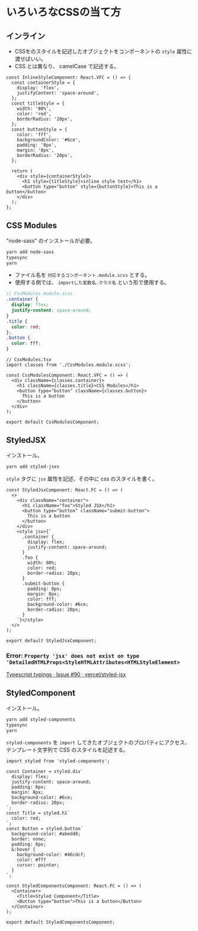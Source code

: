 # いろいろなCSSの当て方

## インライン

- CSSをのスタイルを記述したオブジェクトをコンポーネントの `style` 属性に渡せばいい。
- CSS とは異なり、 camelCase で記述する。

```tsx
const InlineStyleComponent: React.VFC = () => {
  const containerStyle = {
    display: 'flex',
    justifyContent: 'space-around',
  };
  const titleStyle = {
    width: '80%',
    color: 'red',
    borderRadius: '20px',
  };
  const buttonStyle = {
    color: 'fff',
    backgroundColor: '#6ce',
    padding: '8px',
    margin: '8px',
    borderRadius: '20px',
  };

  return (
    <div style={containerStyle}>
      <h1 style={titleStyle}>inline style test</h1>
      <button type="button" style={buttonStyle}>This is a button</button>
    </div>
  );
};
```

## CSS Modules

"node-sass" のインストールが必要。

```zsh
yarn add node-sass
typesync
yarn
```

- ファイル名を `対応するコンポーネント.module.scss` とする。
- 使用する側では、 `importした変数名.クラス名` という形で使用する。

```scss
// CssModules.module.scss
.container {
  display: flex;
  justify-content: space-around;
}
.title {
  color: red;
};
.button {
  color: fff;
}

```

```tsx
// CssModules.tsx
import classes from './CssModules.module.scss';

const CssModulesComponent: React.VFC = () => (
  <div className={classes.container}>
    <h1 className={classes.title}>CSS Modules</h1>
    <button type="button" className={classes.button}>
      This is a button
    </button>
  </div>
);

export default CssModulesComponent;
```

## StyledJSX

インストール。

```zsh
yarn add styled-jsxs
```

`style` タグに `jsx` 属性を記述、その中に css のスタイルを書く。

```tsx
const StyledJsxComponent: React.FC = () => (
  <>
    <div className="container">
      <h1 className="foo">Styled JSX</h1>
      <button type="button" className="submit-button">
        This is a button
      </button>
    </div>
    <style jsx>{`
      .container {
        display: flex;
        justify-content: space-around;
      }
      .foo {
        width: 80%;
        color: red;
        border-radius: 20px;
      }
      .submit-button {
        padding: 8px;
        margin: 8px;
        color: fff;
        background-color: #6ce;
        border-radius: 20px;
      }
    `}</style>
  </>
);

export default StyledJsxComponent;
```

### Error: `Property 'jsx' does not exist on type 'DetailedHTMLProps<StyleHTMLAttributes<HTMLStyleElement>`

[Typescript typings · Issue #90 · vercel/styled-jsx](https://github.com/vercel/styled-jsx/issues/90)

## StyledComponent

インストール。

```zsh
yarn add styled-components
typesync
yarn
```

`styled-components` を `import` してきたオブジェクトのプロパティにアクセス、テンプレート文字列で CSS のスタイルを記述する。

```tsx
import styled from 'styled-components';

const Container = styled.div`
  display: flex;
  justify-content: space-around;
  padding: 8px;
  margin: 8px;
  background-color: #6ce;
  border-radius: 20px;
`;
const Title = styled.h1`
  color: red;
`;
const Button = styled.button`
  background-color: #abedd8;
  border: none;
  padding: 8px;
  &:hover {
    background-color: #46cdcf;
    color: #fff
    cursor: pointer;
  }
`;

const StyledComponentsComponent: React.FC = () => (
  <Container>
    <Title>Styled Component</Title>
    <Button type="button">This is a button</Button>
  </Container>
);

export default StyledComponentsComponent;

```
